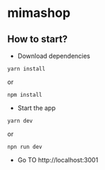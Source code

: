 # mimashop

## How to start?

* Download dependencies

`yarn install`

or 

`npm install`

* Start the app

`yarn dev`

or

`npn run dev`

* Go TO http://localhost:3001